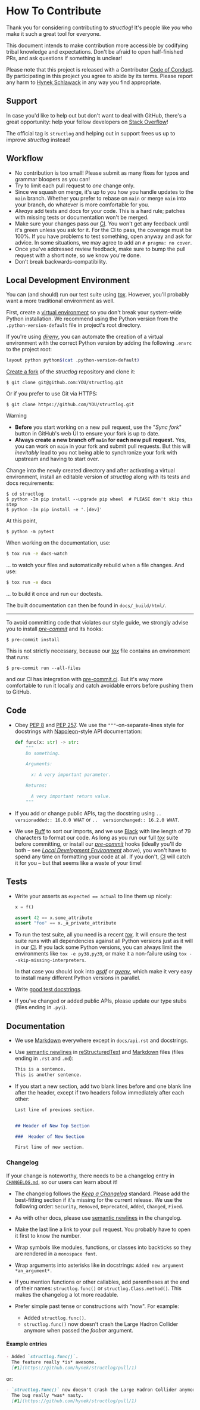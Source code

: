 # How To Contribute

Thank you for considering contributing to *structlog*!
It's people like *you* who make it such a great tool for everyone.

This document intends to make contribution more accessible by codifying tribal knowledge and expectations.
Don't be afraid to open half-finished PRs, and ask questions if something is unclear!

Please note that this project is released with a Contributor [Code of Conduct](https://github.com/hynek/structlog/blob/main/.github/CODE_OF_CONDUCT.md).
By participating in this project you agree to abide by its terms.
Please report any harm to [Hynek Schlawack] in any way you find appropriate.


## Support

In case you'd like to help out but don't want to deal with GitHub, there's a great opportunity:
help your fellow developers on [Stack Overflow](https://stackoverflow.com/questions/tagged/structlog)!

The official tag is `structlog` and helping out in support frees us up to improve *structlog* instead!


## Workflow

- No contribution is too small!
  Please submit as many fixes for typos and grammar bloopers as you can!
- Try to limit each pull request to *one* change only.
- Since we squash on merge, it's up to you how you handle updates to the `main` branch.
  Whether you prefer to rebase on `main` or merge `main` into your branch, do whatever is more comfortable for you.
- *Always* add tests and docs for your code.
  This is a hard rule; patches with missing tests or documentation won't be merged.
- Make sure your changes pass our [CI].
  You won't get any feedback until it's green unless you ask for it.
  For the CI to pass, the coverage must be 100%.
  If you have problems to test something, open anyway and ask for advice.
  In some situations, we may agree to add an `# pragma: no cover`.
- Once you've addressed review feedback, make sure to bump the pull request with a short note, so we know you're done.
- Don’t break backwards-compatibility.


## Local Development Environment

You can (and should) run our test suite using [*tox*].
However, you’ll probably want a more traditional environment as well.

First, create a [virtual environment](https://virtualenv.pypa.io/) so you don't break your system-wide Python installation.
We recommend using the Python version from the `.python-version-default` file in project's root directory.

If you're using [*direnv*](https://direnv.net), you can automate the creation of a virtual environment with the correct Python version by adding the following `.envrc` to the project root:

```bash
layout python python$(cat .python-version-default)
```

[Create a fork](https://github.com/hynek/structlog/fork) of the *structlog* repository and clone it:

```console
$ git clone git@github.com:YOU/structlog.git
```

Or if you prefer to use Git via HTTPS:

```console
$ git clone https://github.com/YOU/structlog.git
```

> [!WARNING]
> - **Before** you start working on a new pull request, use the "*Sync fork*" button in GitHub's web UI to ensure your fork is up to date.
> - **Always create a new branch off `main` for each new pull request.**
>   Yes, you can work on `main` in your fork and submit pull requests.
>   But this will *inevitably* lead to you not being able to synchronize your fork with upstream and having to start over.

Change into the newly created directory and after activating a virtual environment, install an editable version of *structlog* along with its tests and docs requirements:

```console
$ cd structlog
$ python -Im pip install --upgrade pip wheel  # PLEASE don't skip this step
$ python -Im pip install -e '.[dev]'
```

At this point,

```console
$ python -m pytest
```

When working on the documentation, use:

```bash
$ tox run -e docs-watch
```

... to watch your files and automatically rebuild when a file changes.
And use:

```bash
$ tox run -e docs
```

... to build it once and run our doctests.

The built documentation can then be found in `docs/_build/html/`.

---

To avoid committing code that violates our style guide, we strongly advise you to install [*pre-commit*] and its hooks:

```console
$ pre-commit install
```

This is not strictly necessary, because our [*tox*] file contains an environment that runs:

```console
$ pre-commit run --all-files
```

and our CI has integration with [pre-commit.ci](https://pre-commit.ci).
But it's way more comfortable to run it locally and catch avoidable errors before pushing them to GitHub.


## Code

- Obey [PEP 8](https://www.python.org/dev/peps/pep-0008/) and [PEP 257](https://www.python.org/dev/peps/pep-0257/).
  We use the `"""`-on-separate-lines style for docstrings with [Napoleon](https://www.sphinx-doc.org/en/master/usage/extensions/napoleon.html)-style API documentation:

  ```python
  def func(x: str) -> str:
      """
      Do something.

      Arguments:

        x: A very important parameter.

      Returns:

        A very important return value.
      """
  ```
- If you add or change public APIs, tag the docstring using `..  versionadded:: 16.0.0 WHAT` or `..  versionchanged:: 16.2.0 WHAT`.
- We use [Ruff](https://ruff.rs/) to sort our imports, and we use [Black](https://github.com/psf/black) with line length of 79 characters to format our code.
  As long as you run our full [*tox*] suite before committing, or install our [*pre-commit*] hooks (ideally you'll do both – see [*Local Development Environment*](#local-development-environment) above), you won't have to spend any time on formatting your code at all.
  If you don't, [CI] will catch it for you – but that seems like a waste of your time!


## Tests

- Write your asserts as `expected == actual` to line them up nicely:

  ```python
  x = f()

  assert 42 == x.some_attribute
  assert "foo" == x._a_private_attribute
  ```

- To run the test suite, all you need is a recent [*tox*].
  It will ensure the test suite runs with all dependencies against all Python versions just as it will in our [CI].
  If you lack some Python versions, you can always limit the environments like `tox -e py38,py39`, or make it a non-failure using `tox --skip-missing-interpreters`.

  In that case you should look into [*asdf*](https://asdf-vm.com) or [*pyenv*](https://github.com/pyenv/pyenv), which make it very easy to install many different Python versions in parallel.
- Write [good test docstrings](https://jml.io/pages/test-docstrings.html).
- If you've changed or added public APIs, please update our type stubs (files ending in `.pyi`).


## Documentation

- We use [Markdown] everywhere except in `docs/api.rst` and docstrings.

- Use [semantic newlines] in [reStructuredText] and [Markdown] files (files ending in `.rst` and `.md`):

  ```markdown
  This is a sentence.
  This is another sentence.
  ```

- If you start a new section, add two blank lines before and one blank line after the header, except if two headers follow immediately after each other:

  ```markdown
  Last line of previous section.


  ## Header of New Top Section

  ###  Header of New Section

  First line of new section.
  ```


### Changelog

If your change is noteworthy, there needs to be a changelog entry in [`CHANGELOG.md`](https://github.com/hynek/structlog/blob/main/CHANGELOG.md), so our users can learn about it!

- The changelog follows the [*Keep a Changelog*](https://keepachangelog.com/en/1.0.0/) standard.
  Please add the best-fitting section if it's missing for the current release.
  We use the following order: `Security`, `Removed`, `Deprecated`, `Added`, `Changed`, `Fixed`.
- As with other docs, please use [semantic newlines] in the changelog.
- Make the last line a link to your pull request.
  You probably have to open it first to know the number.
- Wrap symbols like modules, functions, or classes into backticks so they are rendered in a `monospace font`.
- Wrap arguments into asterisks like in docstrings:
  `Added new argument *an_argument*.`
- If you mention functions or other callables, add parentheses at the end of their names:
  `structlog.func()` or `structlog.Class.method()`.
  This makes the changelog a lot more readable.
- Prefer simple past tense or constructions with "now".
  For example:

  * Added `structlog.func()`.
  * `structlog.func()` now doesn't crash the Large Hadron Collider anymore when passed the *foobar* argument.


#### Example entries

```markdown
- Added `structlog.func()`.
  The feature really *is* awesome.
  [#1](https://github.com/hynek/structlog/pull/1)
```

or:

```markdown
- `structlog.func()` now doesn't crash the Large Hadron Collider anymore when passed the *foobar* argument.
  The bug really *was* nasty.
  [#1](https://github.com/hynek/structlog/pull/1)
```


[CI]: https://github.com/hynek/structlog/actions
[Hynek Schlawack]: https://hynek.me/about/
[*pre-commit*]: https://pre-commit.com/
[*tox*]: https://tox.wiki/
[semantic newlines]: https://rhodesmill.org/brandon/2012/one-sentence-per-line/
[reStructuredText]: https://www.sphinx-doc.org/en/stable/usage/restructuredtext/basics.html
[Markdown]: https://docs.github.com/en/get-started/writing-on-github/getting-started-with-writing-and-formatting-on-github/basic-writing-and-formatting-syntax
